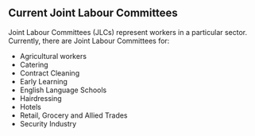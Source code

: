 ##  Current Joint Labour Committees

Joint Labour Committees (JLCs) represent workers in a particular sector.
Currently, there are Joint Labour Committees for:

  * Agricultural workers 
  * Catering 
  * Contract Cleaning 
  * Early Learning 
  * English Language Schools 
  * Hairdressing 
  * Hotels 
  * Retail, Grocery and Allied Trades 
  * Security Industry 
